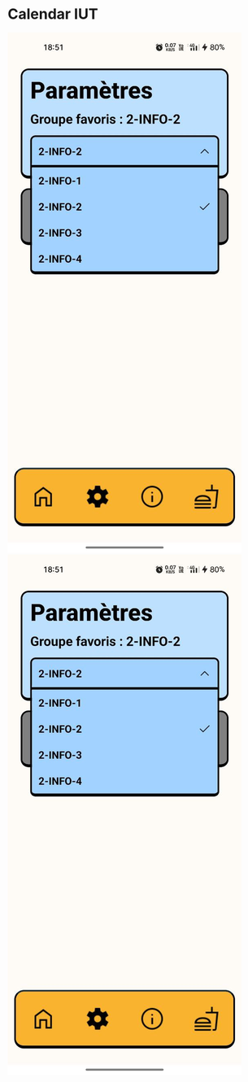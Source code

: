 # Calendar IUT
![demo 1](https://github.com/cherifad/Calendar-IUT/blob/master/photo_2023-01-04_18-52-05.jpg)
![demo 2](https://github.com/cherifad/Calendar-IUT/blob/master/photo_2023-01-04_19-43-42.jpg)
